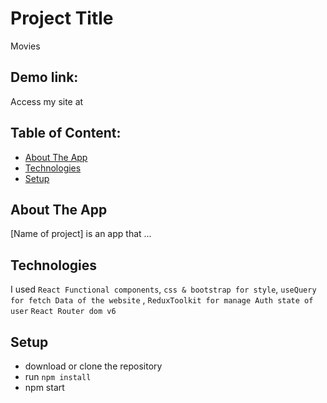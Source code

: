 # Project Title
Movies 

## Demo link:
Access my site at  

## Table of Content:

- [About The App](#about-the-app)
- [Technologies](#technologies)
- [Setup](#setup)
 

## About The App
[Name of project] is an app that ...
 
## Technologies
I used `React Functional components`, `css & bootstrap for style`,  `useQuery for fetch Data of the website` , `ReduxToolkit for manage Auth state of user` 
`React Router dom v6 ` 

## Setup
- download or clone the repository
- run `npm install`
- npm start
 
  

